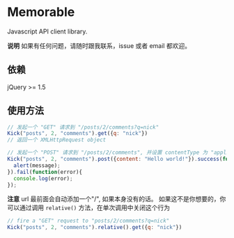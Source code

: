 # Memorable

Javascript API client library.

**说明**
如果有任何问题，请随时跟我联系，issue 或者 email 都欢迎。

## 依赖
jQuery >= 1.5

## 使用方法

```javascript
// 发起一个 "GET" 请求到 "/posts/2/comments?q=nick"
Kick("posts", 2, "comments").get({q: "nick"})
// 返回一个 XMLHttpRequest object

// 发起一个 "POST" 请求到 "/posts/2/comments", 并设置 contentType 为 "application/json"
Kick("posts", 2, "comments").post({content: "Hello world!"}).success(function(message){
  alert(message);
}).fail(function(error){
  console.log(error);
});
```

**注意**
url 最前面会自动添加一个"/", 如果本身没有的话。
如果这不是你想要的，你可以通过调用 `relative()` 方法，在单次调用中关闭这个行为

```javascript
// fire a "GET" request to "posts/2/comments?q=nick"
Kick("posts", 2, "comments").relative().get({q: "nick"})
```

